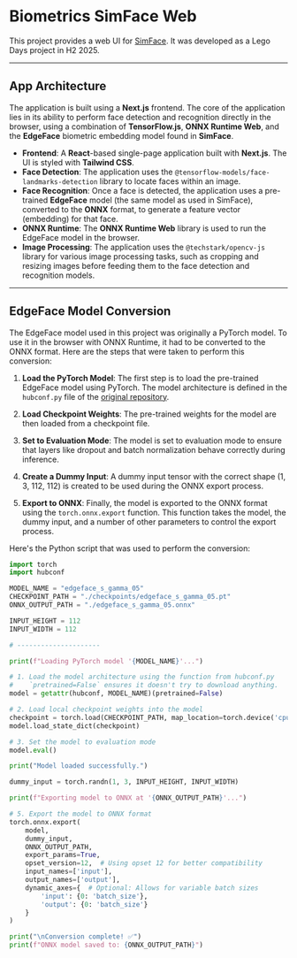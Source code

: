# Biometrics SimFace Web

This project provides a web UI for [SimFace](https://simprints.github.io/Biometrics-SimFace). It was developed as a Lego Days project in H2 2025.

---

## App Architecture

The application is built using a **Next.js** frontend. The core of the application lies in its ability to perform face detection and recognition directly in the browser, using a combination of **TensorFlow.js**, **ONNX Runtime Web**, and the **EdgeFace** biometric embedding model found in **SimFace**.

- **Frontend**: A **React**-based single-page application built with **Next.js**. The UI is styled with **Tailwind CSS**.
- **Face Detection**: The application uses the `@tensorflow-models/face-landmarks-detection` library to locate faces within an image.
- **Face Recognition**: Once a face is detected, the application uses a pre-trained **EdgeFace** model (the same model as used in SimFace), converted to the **ONNX** format, to generate a feature vector (embedding) for that face.
- **ONNX Runtime**: The **ONNX Runtime Web** library is used to run the EdgeFace model in the browser.
- **Image Processing**: The application uses the `@techstark/opencv-js` library for various image processing tasks, such as cropping and resizing images before feeding them to the face detection and recognition models.

---

## EdgeFace Model Conversion

The EdgeFace model used in this project was originally a PyTorch model. To use it in the browser with ONNX Runtime, it had to be converted to the ONNX format. Here are the steps that were taken to perform this conversion:

1.  **Load the PyTorch Model**: The first step is to load the pre-trained EdgeFace model using PyTorch. The model architecture is defined in the `hubconf.py` file of the [original repository](https://github.com/otroshi/edgeface).

2.  **Load Checkpoint Weights**: The pre-trained weights for the model are then loaded from a checkpoint file.

3.  **Set to Evaluation Mode**: The model is set to evaluation mode to ensure that layers like dropout and batch normalization behave correctly during inference.

4.  **Create a Dummy Input**: A dummy input tensor with the correct shape (1, 3, 112, 112) is created to be used during the ONNX export process.

5.  **Export to ONNX**: Finally, the model is exported to the ONNX format using the `torch.onnx.export` function. This function takes the model, the dummy input, and a number of other parameters to control the export process.

Here's the Python script that was used to perform the conversion:

```python
import torch
import hubconf

MODEL_NAME = "edgeface_s_gamma_05"
CHECKPOINT_PATH = "./checkpoints/edgeface_s_gamma_05.pt"
ONNX_OUTPUT_PATH = "./edgeface_s_gamma_05.onnx"

INPUT_HEIGHT = 112
INPUT_WIDTH = 112

# ---------------------

print(f"Loading PyTorch model '{MODEL_NAME}'...")

# 1. Load the model architecture using the function from hubconf.py
#    `pretrained=False` ensures it doesn't try to download anything.
model = getattr(hubconf, MODEL_NAME)(pretrained=False)

# 2. Load local checkpoint weights into the model
checkpoint = torch.load(CHECKPOINT_PATH, map_location=torch.device('cpu'))
model.load_state_dict(checkpoint)

# 3. Set the model to evaluation mode
model.eval()

print("Model loaded successfully.")

dummy_input = torch.randn(1, 3, INPUT_HEIGHT, INPUT_WIDTH)

print(f"Exporting model to ONNX at '{ONNX_OUTPUT_PATH}'...")

# 5. Export the model to ONNX format
torch.onnx.export(
    model,
    dummy_input,
    ONNX_OUTPUT_PATH,
    export_params=True,
    opset_version=12,  # Using opset 12 for better compatibility
    input_names=['input'],
    output_names=['output'],
    dynamic_axes={  # Optional: Allows for variable batch sizes
        'input': {0: 'batch_size'},
        'output': {0: 'batch_size'}
    }
)

print("\nConversion complete! ✅")
print(f"ONNX model saved to: {ONNX_OUTPUT_PATH}")
```
